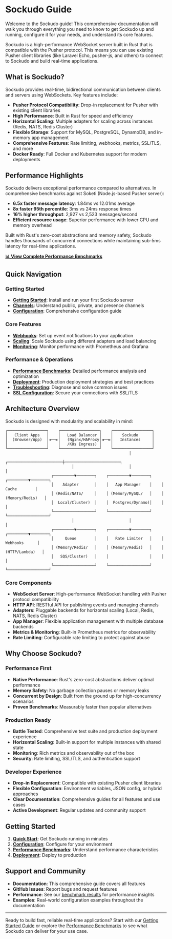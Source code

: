 # Sockudo Guide

Welcome to the Sockudo guide! This comprehensive documentation will walk you through everything you need to know to get Sockudo up and running, configure it for your needs, and understand its core features.

Sockudo is a high-performance WebSocket server built in Rust that is compatible with the Pusher protocol. This means you can use existing Pusher client libraries (like Laravel Echo, pusher-js, and others) to connect to Sockudo and build real-time applications.

## What is Sockudo?

Sockudo provides real-time, bidirectional communication between clients and servers using WebSockets. Key features include:

- **Pusher Protocol Compatibility**: Drop-in replacement for Pusher with existing client libraries
- **High Performance**: Built in Rust for speed and efficiency
- **Horizontal Scaling**: Multiple adapters for scaling across instances (Redis, NATS, Redis Cluster)
- **Flexible Storage**: Support for MySQL, PostgreSQL, DynamoDB, and in-memory app management
- **Comprehensive Features**: Rate limiting, webhooks, metrics, SSL/TLS, and more
- **Docker Ready**: Full Docker and Kubernetes support for modern deployments

## Performance Highlights

Sockudo delivers exceptional performance compared to alternatives. In comprehensive benchmarks against Soketi (Node.js-based Pusher server):

- **6.5x faster message latency**: 1.84ms vs 12.01ms average
- **8x faster 95th percentile**: 3ms vs 24ms response times
- **16% higher throughput**: 2,927 vs 2,523 messages/second
- **Efficient resource usage**: Superior performance with lower CPU and memory overhead

Built with Rust's zero-cost abstractions and memory safety, Sockudo handles thousands of concurrent connections while maintaining sub-5ms latency for real-time applications.

**[📊 View Complete Performance Benchmarks](./performance-benchmarks.md)**

## Quick Navigation

### Getting Started
- **[Getting Started](./getting-started.md)**: Install and run your first Sockudo server
- **[Channels](./channels.md)**: Understand public, private, and presence channels
- **[Configuration](./configuration.md)**: Comprehensive configuration guide

### Core Features
- **[Webhooks](./webhooks.md)**: Set up event notifications to your application
- **[Scaling](./scaling.md)**: Scale Sockudo using different adapters and load balancing
- **[Monitoring](./monitoring.md)**: Monitor performance with Prometheus and Grafana

### Performance & Operations
- **[Performance Benchmarks](./performance-benchmarks.md)**: Detailed performance analysis and optimization
- **[Deployment](./deployment.md)**: Production deployment strategies and best practices
- **[Troubleshooting](./troubleshooting.md)**: Diagnose and solve common issues
- **[SSL Configuration](./ssl-configuration.md)**: Secure your connections with SSL/TLS

## Architecture Overview

Sockudo is designed with modularity and scalability in mind:


```
┌─────────────────┐    ┌─────────────────┐    ┌─────────────────┐
│   Client Apps   │    │   Load Balancer │    │    Sockudo      │
│  (Browser/App)  │◄──►│   (Nginx/HAProxy│◄──►│   Instances     │
│                 │    │   /K8s Ingress) │    │                 │
└─────────────────┘    └─────────────────┘    └─────────────────┘
                                                      │
                             ┌────────────────────────┼────────────────────────┐
                             │                        │                        │
                    ┌─────────▼────────┐    ┌─────────▼────────┐    ┌─────────▼────────┐
                    │    Adapter       │    │   App Manager    │    │     Cache        │
                    │ (Redis/NATS/     │    │ (Memory/MySQL/   │    │ (Memory/Redis)   │
                    │  Local/Cluster)  │    │  Postgres/Dynamo)│    │                  │
                    └──────────────────┘    └──────────────────┘    └──────────────────┘
                             │                        │                        │
                    ┌─────────▼────────┐    ┌─────────▼────────┐    ┌─────────▼────────┐
                    │     Queue        │    │   Rate Limiter   │    │    Webhooks      │
                    │ (Memory/Redis/   │    │ (Memory/Redis)   │    │  (HTTP/Lambda)   │
                    │   SQS/Cluster)   │    │                  │    │                  │
                    └──────────────────┘    └──────────────────┘    └──────────────────┘
```
### Core Components

- **WebSocket Server**: High-performance WebSocket handling with Pusher protocol compatibility
- **HTTP API**: RESTful API for publishing events and managing channels
- **Adapters**: Pluggable backends for horizontal scaling (Local, Redis, NATS, Redis Cluster)
- **App Manager**: Flexible application management with multiple database backends
- **Metrics & Monitoring**: Built-in Prometheus metrics for observability
- **Rate Limiting**: Configurable rate limiting to protect against abuse

## Why Choose Sockudo?

### Performance First
- **Native Performance**: Rust's zero-cost abstractions deliver optimal performance
- **Memory Safety**: No garbage collection pauses or memory leaks
- **Concurrent by Design**: Built from the ground up for high-concurrency scenarios
- **Proven Benchmarks**: Measurably faster than popular alternatives

### Production Ready
- **Battle Tested**: Comprehensive test suite and production deployment experience
- **Horizontal Scaling**: Built-in support for multiple instances with shared state
- **Monitoring**: Rich metrics and observability out of the box
- **Security**: Rate limiting, SSL/TLS, and authentication support

### Developer Experience
- **Drop-in Replacement**: Compatible with existing Pusher client libraries
- **Flexible Configuration**: Environment variables, JSON config, or hybrid approaches
- **Clear Documentation**: Comprehensive guides for all features and use cases
- **Active Development**: Regular updates and community support

## Getting Started

1. **[Quick Start](./getting-started.md)**: Get Sockudo running in minutes
2. **[Configuration](./configuration.md)**: Configure for your environment
3. **[Performance Benchmarks](./performance-benchmarks.md)**: Understand performance characteristics
4. **[Deployment](./deployment.md)**: Deploy to production

## Support and Community

- **Documentation**: This comprehensive guide covers all features
- **GitHub Issues**: Report bugs and request features
- **Performance**: See our [benchmark results](./performance-benchmarks.md) for performance insights
- **Examples**: Real-world configuration examples throughout the documentation

---

Ready to build fast, reliable real-time applications? Start with our [Getting Started Guide](./getting-started.md) or explore the [Performance Benchmarks](./performance-benchmarks.md) to see what Sockudo can deliver for your use case.